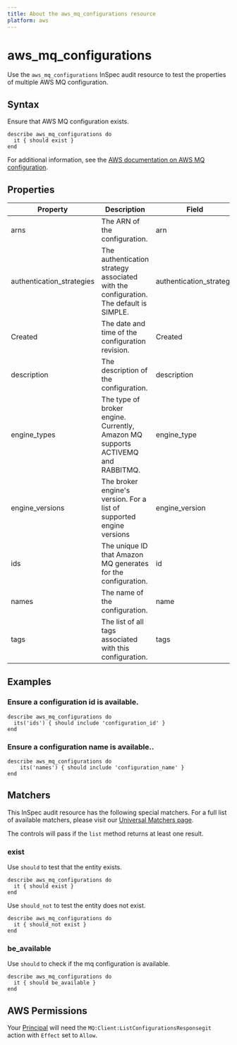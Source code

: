 ```yaml
---
title: About the aws_mq_configurations resource
platform: aws
---
```


# aws\_mq\_configurations

Use the `aws_mq_configurations` InSpec audit resource to test the properties of multiple AWS MQ configuration.

## Syntax

Ensure that AWS MQ configuration exists.

    describe aws_mq_configurations do
      it { should exist }
    end


For additional information, see the [AWS documentation on AWS MQ configuration](https://docs.aws.amazon.com/AWSCloudFormation/latest/UserGuide/aws-resource-amazonmq-configuration.html).

## Properties

| Property | Description| Field|
| --- | --- | --- |
| arns | The ARN of the configuration.| arn |
| authentication_strategies |  The authentication strategy associated with the configuration. The default is SIMPLE.| authentication_strategy |
| Created | The date and time of the configuration revision. | Created |
| description | The description of the configuration. | description |
| engine_types | The type of broker engine. Currently, Amazon MQ supports ACTIVEMQ and RABBITMQ. | engine_type |
| engine_versions |  The broker engine's version. For a list of supported engine versions | engine_version |
| ids | The unique ID that Amazon MQ generates for the configuration. | id |
| names |  The name of the configuration.  | name |
| tags | The list of all tags associated with this configuration. | tags |

## Examples

### Ensure a configuration id is available.

    describe aws_mq_configurations do
      its('ids') { should include 'configuration_id' }
    end

### Ensure a configuration name is available..

    describe aws_mq_configurations do
        its('names') { should include 'configuration_name' }
    end

## Matchers

This InSpec audit resource has the following special matchers. For a full list of available matchers, please visit our [Universal Matchers page](https://www.inspec.io/docs/reference/matchers/).

The controls will pass if the `list` method returns at least one result.

### exist

Use `should` to test that the entity exists.

    describe aws_mq_configurations do
      it { should exist }
    end

Use `should_not` to test the entity does not exist.

    describe aws_mq_configurations do
      it { should_not exist }
    end

### be_available

Use `should` to check if the mq configuration is available.

    describe aws_mq_configurations do
      it { should be_available }
    end

## AWS Permissions

Your [Principal](https://docs.aws.amazon.com/IAM/latest/UserGuide/intro-structure.html#intro-structure-principal) will need the `MQ:Client:ListConfigurationsResponsegit ` action with `Effect` set to `Allow`.
